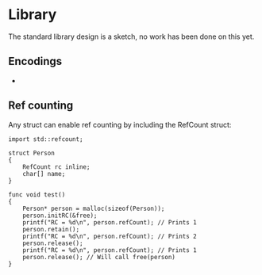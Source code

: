 # Library

The standard library design is a sketch, no work has been done on this yet.


## Encodings

- 

## Ref counting

Any struct can enable ref counting by including the RefCount struct:

```
import std::refcount;

struct Person
{
    RefCount rc inline;
    char[] name;
}

func void test()
{
    Person* person = malloc(sizeof(Person));
    person.initRC(&free);
    printf("RC = %d\n", person.refCount); // Prints 1
    person.retain();
    printf("RC = %d\n", person.refCount); // Prints 2
    person.release(); 
    printf("RC = %d\n", person.refCount); // Prints 1
    person.release(); // Will call free(person)        
}
```
